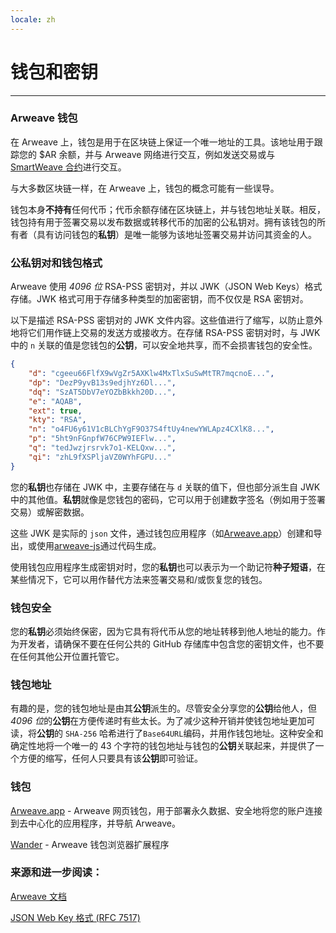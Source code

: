 ```yaml
---
locale: zh
---
```

# 钱包和密钥

---

### Arweave 钱包

在 Arweave 上，钱包是用于在区块链上保证一个唯一地址的工具。该地址用于跟踪您的 $AR 余额，并与 Arweave 网络进行交互，例如发送交易或与[SmartWeave 合约](../guides/smartweave/warp/intro.md)进行交互。

与大多数区块链一样，在 Arweave 上，钱包的概念可能有一些误导。

钱包本身**不持有**任何代币；代币余额存储在区块链上，并与钱包地址关联。相反，钱包持有用于签署交易以发布数据或转移代币的加密的公私钥对。拥有该钱包的所有者（具有访问钱包的**私钥**）是唯一能够为该地址签署交易并访问其资金的人。

### 公私钥对和钱包格式

Arweave 使用 *4096 位* RSA-PSS 密钥对，并以 JWK（JSON Web Keys）格式存储。JWK 格式可用于存储多种类型的加密密钥，而不仅仅是 RSA 密钥对。

以下是描述 RSA-PSS 密钥对的 JWK 文件内容。这些值进行了缩写，以防止意外地将它们用作链上交易的发送方或接收方。在存储 RSA-PSS 密钥对时，与 JWK 中的 `n` 关联的值是您钱包的**公钥**，可以安全地共享，而不会损害钱包的安全性。

```json
{
	"d": "cgeeu66FlfX9wVgZr5AXKlw4MxTlxSuSwMtTR7mqcnoE...",
	"dp": "DezP9yvB13s9edjhYz6Dl...",
	"dq": "SzAT5DbV7eYOZbBkkh20D...",
	"e": "AQAB",
	"ext": true,
	"kty": "RSA",
	"n": "o4FU6y61V1cBLChYgF9O37S4ftUy4newYWLApz4CXlK8...",
	"p": "5ht9nFGnpfW76CPW9IEFlw...",
	"q": "tedJwzjrsrvk7o1-KELQxw...",
	"qi": "zhL9fXSPljaVZ0WYhFGPU..."
}
```

您的**私钥**也存储在 JWK 中，主要存储在与 `d` 关联的值下，但也部分派生自 JWK 中的其他值。**私钥**就像是您钱包的密码，它可以用于创建数字签名（例如用于签署交易）或解密数据。

这些 JWK 是实际的 `json` 文件，通过钱包应用程序（如[Arweave.app](https://arweave.app)）创建和导出，或使用[arweave-js](https://github.com/ArweaveTeam/arweave-js)通过代码生成。

使用钱包应用程序生成密钥对时，您的**私钥**也可以表示为一个助记符**种子短语**，在某些情况下，它可以用作替代方法来签署交易和/或恢复您的钱包。

### 钱包安全

您的**私钥**必须始终保密，因为它具有将代币从您的地址转移到他人地址的能力。作为开发者，请确保不要在任何公共的 GitHub 存储库中包含您的密钥文件，也不要在任何其他公开位置托管它。

### 钱包地址

有趣的是，您的钱包地址是由其**公钥**派生的。尽管安全分享您的**公钥**给他人，但 *4096 位*的**公钥**在方便传递时有些太长。为了减少这种开销并使钱包地址更加可读，将**公钥**的 `SHA-256` 哈希进行了`Base64URL`编码，并用作钱包地址。这种安全和确定性地将一个唯一的 43 个字符的钱包地址与钱包的**公钥**关联起来，并提供了一个方便的缩写，任何人只要具有该**公钥**即可验证。

### 钱包

[Arweave.app](https://arweave.app/welcome) - Arweave 网页钱包，用于部署永久数据、安全地将您的账户连接到去中心化的应用程序，并导航 Arweave。

[Wander](https://www.wander.app/) - Arweave 钱包浏览器扩展程序

### 来源和进一步阅读：
[Arweave 文档](https://docs.arweave.org/developers/server/http-api#key-format)

[JSON Web Key 格式 (RFC 7517)](https://www.rfc-editor.org/rfc/rfc7517)